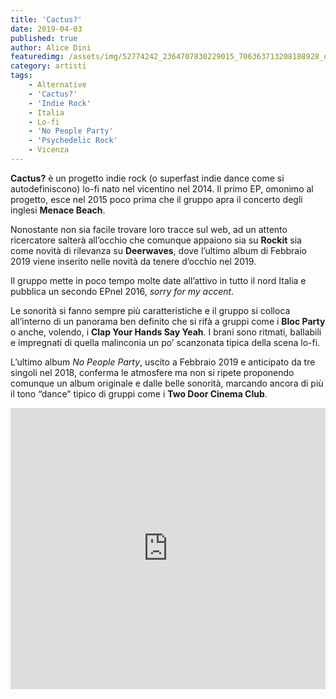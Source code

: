 ```yaml
---
title: 'Cactus?'
date: 2019-04-03
published: true
author: Alice Dini
featuredimg: /assets/img/52774242_2364707830229015_706363713208188928_o.jpg
category: artisti
tags:
    - Alternative
    - 'Cactus?'
    - 'Indie Rock'
    - Italia
    - Lo-fi
    - 'No People Party'
    - 'Psychedelic Rock'
    - Vicenza
---
```


**Cactus?** è un progetto indie rock (o superfast indie dance come si autodefiniscono) lo-fi nato nel vicentino nel 2014. Il primo EP, omonimo al progetto, esce nel 2015 poco prima che il gruppo apra il concerto degli inglesi **Menace Beach**.

Nonostante non sia facile trovare loro tracce sul web, ad un attento ricercatore salterà all’occhio che comunque appaiono sia su **Rockit** sia come novità di rilevanza su **Deerwaves**, dove l’ultimo album di Febbraio 2019 viene inserito nelle novità da tenere d’occhio nel 2019.

Il gruppo mette in poco tempo molte date all’attivo in tutto il nord Italia e pubblica un secondo EPnel 2016, *sorry for my accent*.

Le sonorità si fanno sempre più caratteristiche e il gruppo si colloca all’interno di un panorama ben definito che si rifà a gruppi come i **Bloc Party** o anche, volendo, i **Clap Your Hands Say Yeah**. I brani sono ritmati, ballabili e impregnati di quella malinconia un po’ scanzonata tipica della scena lo-fi.

L’ultimo album *No People Party*, uscito a Febbraio 2019 e anticipato da tre singoli nel 2018, conferma le atmosfere ma non si ripete proponendo comunque un album originale e dalle belle sonorità, marcando ancora di più il tono “dance” tipico di gruppi come i **Two Door Cinema Club**.

<iframe frameborder="no" height="450" scrolling="no" src="http://w.soundcloud.com/player/?url=http%3A//api.soundcloud.com/playlists/743197455&color=%23000000&auto_play=false&hide_related=false&show_comments=true&show_user=true&show_reposts=false&show_teaser=true&visual=true" width="100%"></iframe>
